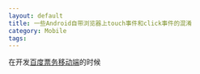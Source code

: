 ```yaml
---
layout: default
title: 一些Android自带浏览器上touch事件和click事件的混淆
category: Mobile
tags: 
---
```


在开发[百度票务移动端](http://piao.baidu.com)的时候
